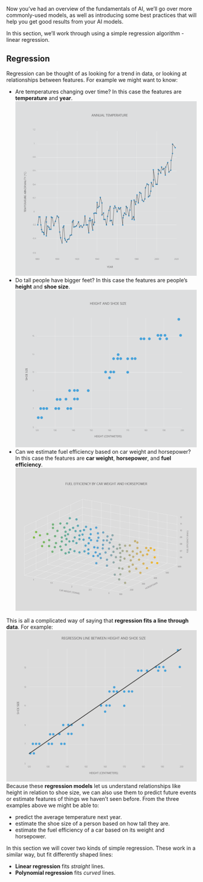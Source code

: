 Now you’ve had an overview of the fundamentals of AI, we’ll go over more commonly-used models, as well as introducing some best practices that will help you get good results from your AI models.

In this section, we’ll work through using a simple regression algorithm - linear regression.

## Regression

Regression can be thought of as looking for a trend in data, or looking at relationships between features. For example we might want to know:

* Are temperatures changing over time?
  In this case the features are __temperature__ and __year__.
![AnnualTemperature](../media/2-1-a.png)
* Do tall people have bigger feet?
  In this case the features are people’s __height__ and __shoe size__.
![2.1 ShoeSize](../media/2-1-b.png)
* Can we estimate fuel efficiency based on car weight and horsepower?
  In this case the features are __car weight__, __horsepower__, and __fuel efficiency__.
![Introduction Regression fixed](../media/2-1-c.png)

This is all a complicated way of saying that __regression fits a line through data__. For example:
![Introduction Regression shoe](../media/2-1-d.png)
Because these __regression models__ let us understand relationships like height in relation to shoe size, we can also use them to predict future events or estimate features of things we haven’t seen before. From the three examples above we might be able to:

* predict the average temperature next year.
* estimate the shoe size of a person based on how tall they are.
* estimate the fuel efficiency of a car based on its weight and horsepower.

In this section we will cover two kinds of simple regression. These work in a similar way, but fit differently shaped lines:

* __Linear regression__ fits *straight* lines.
* __Polynomial regression__ fits *curved* lines.